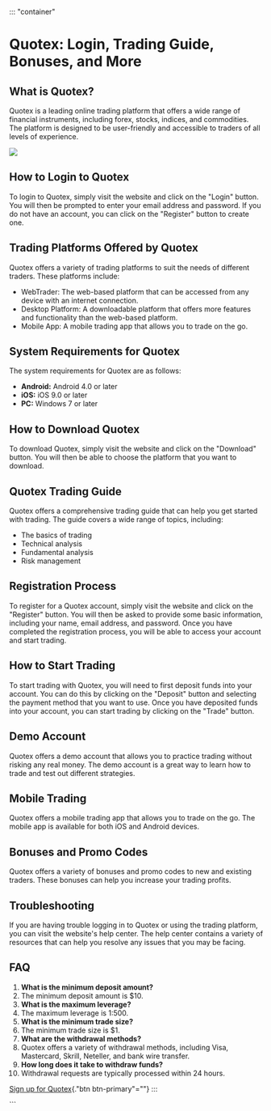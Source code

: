 ::: \"container\"
# Quotex: Login, Trading Guide, Bonuses, and More

## What is Quotex?

Quotex is a leading online trading platform that offers a wide range of
financial instruments, including forex, stocks, indices, and
commodities. The platform is designed to be user-friendly and accessible
to traders of all levels of experience.

[![](https://static.quotex.io/files/12_en/300_250.jpg)](https://traff.sbs/brokerqxlid)

## How to Login to Quotex

To login to Quotex, simply visit the website and click on the
"Login" button. You will then be prompted to enter your email
address and password. If you do not have an account, you can click on
the "Register" button to create one.

## Trading Platforms Offered by Quotex

Quotex offers a variety of trading platforms to suit the needs of
different traders. These platforms include:

-   WebTrader: The web-based platform that can be accessed from any
    device with an internet connection.
-   Desktop Platform: A downloadable platform that offers more features
    and functionality than the web-based platform.
-   Mobile App: A mobile trading app that allows you to trade on the go.

## System Requirements for Quotex

The system requirements for Quotex are as follows:

-   **Android:** Android 4.0 or later
-   **iOS:** iOS 9.0 or later
-   **PC:** Windows 7 or later

## How to Download Quotex

To download Quotex, simply visit the website and click on the
"Download" button. You will then be able to choose the platform
that you want to download.

## Quotex Trading Guide

Quotex offers a comprehensive trading guide that can help you get
started with trading. The guide covers a wide range of topics,
including:

-   The basics of trading
-   Technical analysis
-   Fundamental analysis
-   Risk management

## Registration Process

To register for a Quotex account, simply visit the website and click on
the "Register" button. You will then be asked to provide some
basic information, including your name, email address, and password.
Once you have completed the registration process, you will be able to
access your account and start trading.

## How to Start Trading

To start trading with Quotex, you will need to first deposit funds into
your account. You can do this by clicking on the "Deposit" button
and selecting the payment method that you want to use. Once you have
deposited funds into your account, you can start trading by clicking on
the "Trade" button.

## Demo Account

Quotex offers a demo account that allows you to practice trading without
risking any real money. The demo account is a great way to learn how to
trade and test out different strategies.

## Mobile Trading

Quotex offers a mobile trading app that allows you to trade on the go.
The mobile app is available for both iOS and Android devices.

## Bonuses and Promo Codes

Quotex offers a variety of bonuses and promo codes to new and existing
traders. These bonuses can help you increase your trading profits.

## Troubleshooting

If you are having trouble logging in to Quotex or using the trading
platform, you can visit the website\'s help center. The help center
contains a variety of resources that can help you resolve any issues
that you may be facing.

## FAQ

1.  **What is the minimum deposit amount?**
2.  The minimum deposit amount is \$10.
3.  **What is the maximum leverage?**
4.  The maximum leverage is 1:500.
5.  **What is the minimum trade size?**
6.  The minimum trade size is \$1.
7.  **What are the withdrawal methods?**
8.  Quotex offers a variety of withdrawal methods, including Visa,
    Mastercard, Skrill, Neteller, and bank wire transfer.
9.  **How long does it take to withdraw funds?**
10. Withdrawal requests are typically processed within 24 hours.

[Sign up for Quotex](\%22https://traff.sbs/brokerqxsignup\%22){."btn
btn-primary"=""}
:::

\`\`\`

